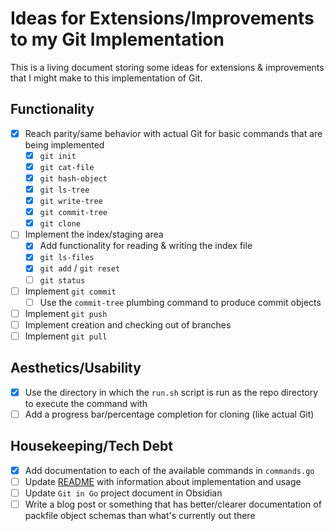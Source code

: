 # Ideas for Extensions/Improvements to my Git Implementation

This is a living document storing some ideas for extensions & improvements that I might make to this implementation of Git.

## Functionality

- [x] Reach parity/same behavior with actual Git for basic commands that are being implemented
  - [x] `git init`
  - [x] `git cat-file`
  - [x] `git hash-object`
  - [x] `git ls-tree`
  - [x] `git write-tree`
  - [x] `git commit-tree`
  - [x] `git clone`
- [ ] Implement the index/staging area
  - [x] Add functionality for reading & writing the index file
  - [x] `git ls-files`
  - [x] `git add` / `git reset`
  - [ ] `git status`
- [ ] Implement `git commit`
  - [ ] Use the `commit-tree` plumbing command to produce commit objects
- [ ] Implement `git push`
- [ ] Implement creation and checking out of branches
- [ ] Implement `git pull`

## Aesthetics/Usability

- [x] Use the directory in which the `run.sh` script is run as the repo directory to execute the command with
- [ ] Add a progress bar/percentage completion for cloning (like actual Git)

## Housekeeping/Tech Debt

- [x] Add documentation to each of the available commands in `commands.go`
- [ ] Update [README](README.md) with information about implementation and usage
- [ ] Update `Git in Go` project document in Obsidian
- [ ] Write a blog post or something that has better/clearer documentation of packfile object schemas than what's currently out there
